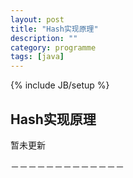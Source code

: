 ```yaml
---
layout: post
title: "Hash实现原理"
description: ""
category: programme
tags: [java]
---
```

{% include JB/setup %}

## Hash实现原理

暂未更新

－－－－－－－－－－－－－